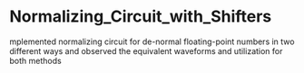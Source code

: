 # Normalizing_Circuit_with_Shifters
mplemented normalizing circuit for de-normal floating-point numbers in two different ways and observed the  equivalent waveforms and utilization for both methods
